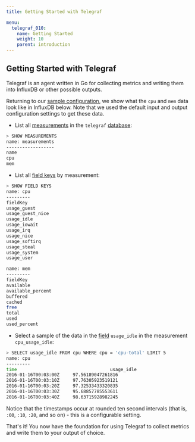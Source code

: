 ```yaml
---
title: Getting Started with Telegraf

menu:
  telegraf_010:
    name: Getting Started
    weight: 10
    parent: introduction
---
```


## Getting Started with Telegraf
Telegraf is an agent written in Go for collecting metrics and writing them into InfluxDB or other possible outputs.

Returning to our [sample configuration](/telegraf/v0.10/introduction/configuration/#example), we show what the `cpu` and `mem` data look like in InfluxDB below.
Note that we used the default input and output configuration settings to get these data.

* List all [measurements](https://docs.influxdata.com/influxdb/v0.10/concepts/glossary/#measurement) in the `telegraf` [database](https://docs.influxdata.com/influxdb/v0.10/concepts/glossary/#database):

```bash
> SHOW MEASUREMENTS
name: measurements
------------------
name
cpu
mem
```

* List all [field keys](https://docs.influxdata.com/influxdb/v0.10/concepts/glossary/#field-key) by measurement:

```bash
> SHOW FIELD KEYS
name: cpu
---------
fieldKey
usage_guest
usage_guest_nice
usage_idle
usage_iowait
usage_irq
usage_nice
usage_softirq
usage_steal
usage_system
usage_user

name: mem
---------
fieldKey
available
available_percent
buffered
cached
free
total
used
used_percent
```

* Select a sample of the data in the [field](https://docs.influxdata.com/influxdb/v0.10/concepts/glossary/#field) `usage_idle` in the measurement `cpu_usage_idle`:

```bash
> SELECT usage_idle FROM cpu WHERE cpu = 'cpu-total' LIMIT 5
name: cpu
---------
time                                   usage_idle
2016-01-16T00:03:00Z     97.56189047261816
2016-01-16T00:03:10Z     97.76305923519121
2016-01-16T00:03:20Z     97.32533433320835
2016-01-16T00:03:30Z     95.68857785553611
2016-01-16T00:03:40Z     98.63715928982245
```

Notice that the timestamps occur at rounded ten second intervals (that is, `:00`, `:10`, `:20`, and so on) - this is a configurable setting.

That's it! You now have the foundation for using Telegraf to collect metrics and write them to your output of choice.


